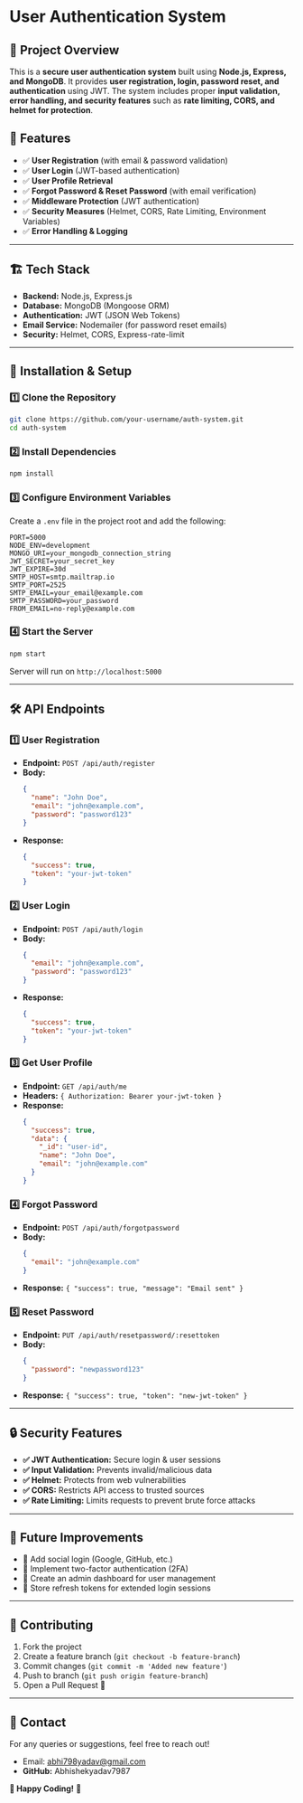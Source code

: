 # User Authentication System

## 📌 Project Overview

This is a **secure user authentication system** built using **Node.js, Express, and MongoDB**. It provides **user registration, login, password reset, and authentication** using JWT. The system includes proper **input validation, error handling, and security features** such as **rate limiting, CORS, and helmet for protection**.

## 🚀 Features

- ✅ **User Registration** (with email & password validation)
- ✅ **User Login** (JWT-based authentication)
- ✅ **User Profile Retrieval**
- ✅ **Forgot Password & Reset Password** (with email verification)
- ✅ **Middleware Protection** (JWT authentication)
- ✅ **Security Measures** (Helmet, CORS, Rate Limiting, Environment Variables)
- ✅ **Error Handling & Logging**

---

## 🏗️ Tech Stack

- **Backend:** Node.js, Express.js
- **Database:** MongoDB (Mongoose ORM)
- **Authentication:** JWT (JSON Web Tokens)
- **Email Service:** Nodemailer (for password reset emails)
- **Security:** Helmet, CORS, Express-rate-limit

---

## 🔧 Installation & Setup

### **1️⃣ Clone the Repository**

```sh
git clone https://github.com/your-username/auth-system.git
cd auth-system
```

### **2️⃣ Install Dependencies**

```sh
npm install
```

### **3️⃣ Configure Environment Variables**

Create a `.env` file in the project root and add the following:

```env
PORT=5000
NODE_ENV=development
MONGO_URI=your_mongodb_connection_string
JWT_SECRET=your_secret_key
JWT_EXPIRE=30d
SMTP_HOST=smtp.mailtrap.io
SMTP_PORT=2525
SMTP_EMAIL=your_email@example.com
SMTP_PASSWORD=your_password
FROM_EMAIL=no-reply@example.com
```

### **4️⃣ Start the Server**

```sh
npm start
```

Server will run on `http://localhost:5000`

---

## 🛠️ API Endpoints

### **1️⃣ User Registration**

- **Endpoint:** `POST /api/auth/register`
- **Body:**
  ```json
  {
    "name": "John Doe",
    "email": "john@example.com",
    "password": "password123"
  }
  ```
- **Response:**
  ```json
  {
    "success": true,
    "token": "your-jwt-token"
  }
  ```

### **2️⃣ User Login**

- **Endpoint:** `POST /api/auth/login`
- **Body:**
  ```json
  {
    "email": "john@example.com",
    "password": "password123"
  }
  ```
- **Response:**
  ```json
  {
    "success": true,
    "token": "your-jwt-token"
  }
  ```

### **3️⃣ Get User Profile**

- **Endpoint:** `GET /api/auth/me`
- **Headers:** `{ Authorization: Bearer your-jwt-token }`
- **Response:**
  ```json
  {
    "success": true,
    "data": {
      "_id": "user-id",
      "name": "John Doe",
      "email": "john@example.com"
    }
  }
  ```

### **4️⃣ Forgot Password**

- **Endpoint:** `POST /api/auth/forgotpassword`
- **Body:**
  ```json
  {
    "email": "john@example.com"
  }
  ```
- **Response:** `{ "success": true, "message": "Email sent" }`

### **5️⃣ Reset Password**

- **Endpoint:** `PUT /api/auth/resetpassword/:resettoken`
- **Body:**
  ```json
  {
    "password": "newpassword123"
  }
  ```
- **Response:** `{ "success": true, "token": "new-jwt-token" }`

---

## 🔒 Security Features

- **✅ JWT Authentication:** Secure login & user sessions
- **✅ Input Validation:** Prevents invalid/malicious data
- **✅ Helmet:** Protects from web vulnerabilities
- **✅ CORS:** Restricts API access to trusted sources
- **✅ Rate Limiting:** Limits requests to prevent brute force attacks

---

## 📌 Future Improvements

- 🔹 Add social login (Google, GitHub, etc.)
- 🔹 Implement two-factor authentication (2FA)
- 🔹 Create an admin dashboard for user management
- 🔹 Store refresh tokens for extended login sessions

---

## 🤝 Contributing

1. Fork the project
2. Create a feature branch (`git checkout -b feature-branch`)
3. Commit changes (`git commit -m 'Added new feature'`)
4. Push to branch (`git push origin feature-branch`)
5. Open a Pull Request 🚀

---

## 📧 Contact

For any queries or suggestions, feel free to reach out!

- Email: [abhi798yadav@gmail.com](mailto\:abhi798yadav@gmail.com)
- **GitHub:** Abhishekyadav7987

**🚀 Happy Coding!** 🎉

